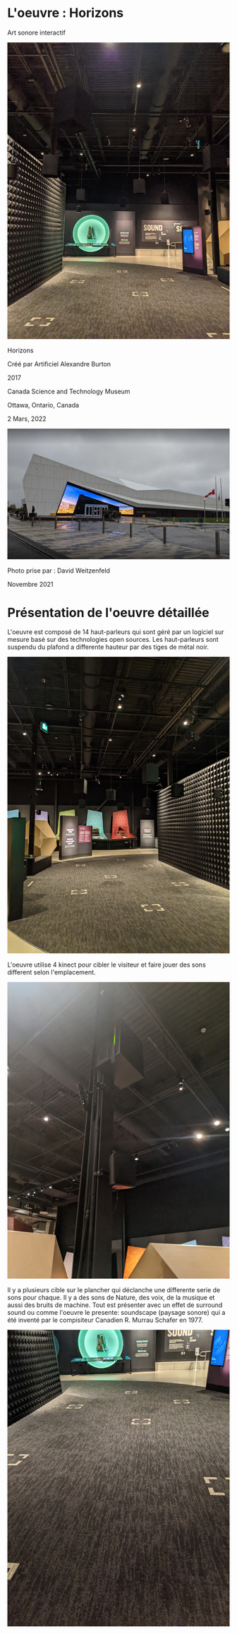 # L'oeuvre :  Horizons

Art sonore interactif

![photo](media/principale1.jpg)


Horizons

Créé par Artificiel
Alexandre Burton

2017

Canada Science and Technology Museum

Ottawa, Ontario, Canada

2 Mars, 2022

![photo](media/musee.png)

Photo prise par : David Weitzenfeld 

Novembre 2021

# Présentation de l'oeuvre détaillée

L'oeuvre est composé de 14 haut-parleurs qui sont géré par un logiciel sur mesure basé sur des technologies open sources.
Les haut-parleurs sont suspendu du plafond a differente hauteur par des tiges de métal noir.

![photo](media/principale2.jpg)

L'oeuvre utilise 4 kinect pour cibler le visiteur et faire jouer des sons different selon l'emplacement.

![photo](media/kinect3.jpg)

Il y a plusieurs cible sur le plancher qui déclanche une differente serie de sons pour chaque. Il y a des sons de Nature, des voix, de la musique et aussi des bruits de machine. Tout est présenter avec un effet de surround sound ou comme l'oeuvre le presente: soundscape (paysage sonore) qui a été inventé par le compisiteur Canadien R. Murrau Schafer en 1977.

![photo](media/plancher.jpg)

